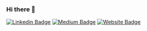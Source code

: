 ### Hi there 👋

<!--
**RedbackThomson/RedbackThomson** is a ✨ _special_ ✨ repository because its `README.md` (this file) appears on your GitHub profile.

Here are some ideas to get you started:

- 🔭 I’m currently working on ...
- 🌱 I’m currently learning ...
- 👯 I’m looking to collaborate on ...
- 🤔 I’m looking for help with ...
- 💬 Ask me about ...
- 📫 How to reach me: ...
- 😄 Pronouns: ...
- ⚡ Fun fact: ...
-->

[![Linkedin Badge](https://img.shields.io/badge/-thomsonnicholas-blue?style=flat&logo=Linkedin&logoColor=white&link=https://www.linkedin.com/in/thomsonnicholas/)](https://www.linkedin.com/in/thomsonnicholas/)
[![Medium Badge](https://img.shields.io/badge/-@RedbackThomson-000000?style=flat&labelColor=000000&logo=Medium&link=https://medium.com/@RedbackThomson)](https://medium.com/@RedbackThomson)
[![Website Badge](https://img.shields.io/badge/-redback.dev-5CCFF5?style=flat&logo=Google-Chrome&logoColor=white&link=https://redback.dev/)](https://redback.dev/)
